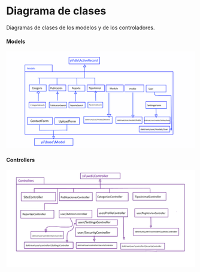 Diagrama de clases
========================================

 Diagramas de clases de los modelos y de los controladores.

#### Models

![Models](images/models.png)

#### Controllers

![Models](images/controllers.png)

